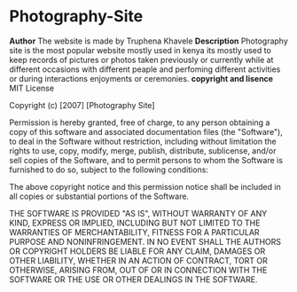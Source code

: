 # Photography-Site
**Author**
The website is made by Truphena Khavele
**Description**
Photography site is the most  popular website mostly used in kenya its mostly used to keep records of pictures or photos taken previously or currently
while at different occasions with different peaple  and perfoming different activities or during interactions enjoyments or ceremonies.
**copyright and lisence**
MIT License

Copyright (c) [2007] [Photography Site]

Permission is hereby granted, free of charge, to any person obtaining a copy
of this software and associated documentation files (the "Software"), to deal
in the Software without restriction, including without limitation the rights
to use, copy, modify, merge, publish, distribute, sublicense, and/or sell
copies of the Software, and to permit persons to whom the Software is
furnished to do so, subject to the following conditions:

The above copyright notice and this permission notice shall be included in all
copies or substantial portions of the Software.

THE SOFTWARE IS PROVIDED "AS IS", WITHOUT WARRANTY OF ANY KIND, EXPRESS OR
IMPLIED, INCLUDING BUT NOT LIMITED TO THE WARRANTIES OF MERCHANTABILITY,
FITNESS FOR A PARTICULAR PURPOSE AND NONINFRINGEMENT. IN NO EVENT SHALL THE
AUTHORS OR COPYRIGHT HOLDERS BE LIABLE FOR ANY CLAIM, DAMAGES OR OTHER
LIABILITY, WHETHER IN AN ACTION OF CONTRACT, TORT OR OTHERWISE, ARISING FROM,
OUT OF OR IN CONNECTION WITH THE SOFTWARE OR THE USE OR OTHER DEALINGS IN THE
SOFTWARE.
